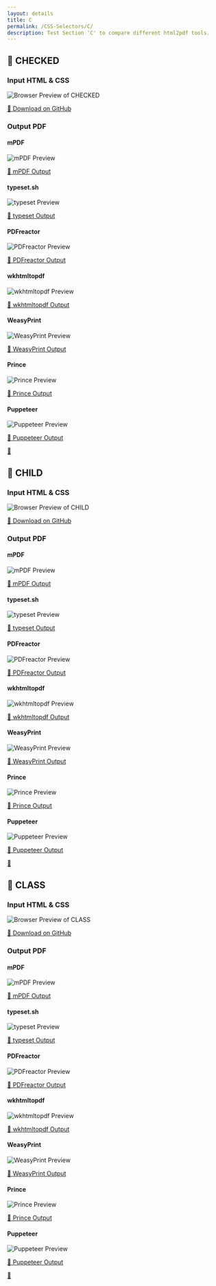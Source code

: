 ```yaml
---
layout: details
title: C
permalink: /CSS-Selectors/C/
description: Test Section 'C' to compare different html2pdf tools.
---
```




## 🔬 CHECKED

### Input HTML & CSS

<div class="browser-mockup with-url">
    <div>
        <img src="/{{ page.path }}/../browser_screenshot__html_CSS_Selectors_C_checked.html.pdf.png" alt="Browser Preview of CHECKED" />
    </div>
</div>
<p>
    <a href="https://raw.githubusercontent.com/azettl/compare.html2pdf.tools/master//html/CSS%20Selectors/C/checked.html" target="_blank" rel="noopener">📄 Download on GitHub</a>
</p>

### Output PDF

<div class="details-boxes">
    <div>
        <h4>mPDF</h4>
        <img src="/{{ page.path }}/../mpdf__html_CSS_Selectors_C_checked.html.png" alt="mPDF Preview" />
        <p>
            <a href="/{{ page.path }}/../mpdf__html_CSS_Selectors_C_checked.html.pdf" target="_blank">📕 mPDF Output</a>
        </p>
    </div>
    <div>
        <h4>typeset.sh</h4>
        <img src="/{{ page.path }}/../typeset__html_CSS_Selectors_C_checked.html.png" alt="typeset Preview" />
        <p>
            <a href="/{{ page.path }}/../typeset__html_CSS_Selectors_C_checked.html.pdf" target="_blank">📕 typeset Output</a>
        </p>
    </div>
    <div>
        <h4>PDFreactor</h4>
        <img src="/{{ page.path }}/../pdfreactor__html_CSS_Selectors_C_checked.html.png" alt="PDFreactor Preview" />
        <p>
            <a href="/{{ page.path }}/../pdfreactor__html_CSS_Selectors_C_checked.html.pdf" target="_blank">📕 PDFreactor Output</a>
        </p>
    </div>
    <div>
        <h4>wkhtmltopdf</h4>
        <img src="/{{ page.path }}/../wkhtmltopdf__html_CSS_Selectors_C_checked.html.png" alt="wkhtmltopdf Preview" />
        <p>
            <a href="/{{ page.path }}/../wkhtmltopdf__html_CSS_Selectors_C_checked.html.pdf" target="_blank">📕 wkhtmltopdf Output</a>
        </p>
    </div>
    <div>
        <h4>WeasyPrint</h4>
        <img src="/{{ page.path }}/../weasyprint__html_CSS_Selectors_C_checked.html.png" alt="WeasyPrint Preview" />
        <p>
            <a href="/{{ page.path }}/../weasyprint__html_CSS_Selectors_C_checked.html.pdf" target="_blank">📕 WeasyPrint Output</a>
        </p>
    </div>
    <div>
        <h4>Prince</h4>
        <img src="/{{ page.path }}/../princexml__html_CSS_Selectors_C_checked.html.png" alt="Prince Preview" />
        <p>
            <a href="/{{ page.path }}/../princexml__html_CSS_Selectors_C_checked.html.pdf" target="_blank">📕 Prince Output</a>
        </p>
    </div>
    <div>
        <h4>Puppeteer</h4>
        <img src="/{{ page.path }}/../puppeteer__html_CSS_Selectors_C_checked.html.png" alt="Puppeteer Preview" />
        <p>
            <a href="/{{ page.path }}/../puppeteer__html_CSS_Selectors_C_checked.html.pdf" target="_blank">📕 Puppeteer Output</a>
        </p>
    </div>
</div>

<a href="#top" class="rocket-outer">
    <span class="rocket">🚀</span>
</a>

## 🔬 CHILD

### Input HTML & CSS

<div class="browser-mockup with-url">
    <div>
        <img src="/{{ page.path }}/../browser_screenshot__html_CSS_Selectors_C_child.html.pdf.png" alt="Browser Preview of CHILD" />
    </div>
</div>
<p>
    <a href="https://raw.githubusercontent.com/azettl/compare.html2pdf.tools/master//html/CSS%20Selectors/C/child.html" target="_blank" rel="noopener">📄 Download on GitHub</a>
</p>

### Output PDF

<div class="details-boxes">
    <div>
        <h4>mPDF</h4>
        <img src="/{{ page.path }}/../mpdf__html_CSS_Selectors_C_child.html.png" alt="mPDF Preview" />
        <p>
            <a href="/{{ page.path }}/../mpdf__html_CSS_Selectors_C_child.html.pdf" target="_blank">📕 mPDF Output</a>
        </p>
    </div>
    <div>
        <h4>typeset.sh</h4>
        <img src="/{{ page.path }}/../typeset__html_CSS_Selectors_C_child.html.png" alt="typeset Preview" />
        <p>
            <a href="/{{ page.path }}/../typeset__html_CSS_Selectors_C_child.html.pdf" target="_blank">📕 typeset Output</a>
        </p>
    </div>
    <div>
        <h4>PDFreactor</h4>
        <img src="/{{ page.path }}/../pdfreactor__html_CSS_Selectors_C_child.html.png" alt="PDFreactor Preview" />
        <p>
            <a href="/{{ page.path }}/../pdfreactor__html_CSS_Selectors_C_child.html.pdf" target="_blank">📕 PDFreactor Output</a>
        </p>
    </div>
    <div>
        <h4>wkhtmltopdf</h4>
        <img src="/{{ page.path }}/../wkhtmltopdf__html_CSS_Selectors_C_child.html.png" alt="wkhtmltopdf Preview" />
        <p>
            <a href="/{{ page.path }}/../wkhtmltopdf__html_CSS_Selectors_C_child.html.pdf" target="_blank">📕 wkhtmltopdf Output</a>
        </p>
    </div>
    <div>
        <h4>WeasyPrint</h4>
        <img src="/{{ page.path }}/../weasyprint__html_CSS_Selectors_C_child.html.png" alt="WeasyPrint Preview" />
        <p>
            <a href="/{{ page.path }}/../weasyprint__html_CSS_Selectors_C_child.html.pdf" target="_blank">📕 WeasyPrint Output</a>
        </p>
    </div>
    <div>
        <h4>Prince</h4>
        <img src="/{{ page.path }}/../princexml__html_CSS_Selectors_C_child.html.png" alt="Prince Preview" />
        <p>
            <a href="/{{ page.path }}/../princexml__html_CSS_Selectors_C_child.html.pdf" target="_blank">📕 Prince Output</a>
        </p>
    </div>
    <div>
        <h4>Puppeteer</h4>
        <img src="/{{ page.path }}/../puppeteer__html_CSS_Selectors_C_child.html.png" alt="Puppeteer Preview" />
        <p>
            <a href="/{{ page.path }}/../puppeteer__html_CSS_Selectors_C_child.html.pdf" target="_blank">📕 Puppeteer Output</a>
        </p>
    </div>
</div>

<a href="#top" class="rocket-outer">
    <span class="rocket">🚀</span>
</a>

## 🔬 CLASS

### Input HTML & CSS

<div class="browser-mockup with-url">
    <div>
        <img src="/{{ page.path }}/../browser_screenshot__html_CSS_Selectors_C_class.html.pdf.png" alt="Browser Preview of CLASS" />
    </div>
</div>
<p>
    <a href="https://raw.githubusercontent.com/azettl/compare.html2pdf.tools/master//html/CSS%20Selectors/C/class.html" target="_blank" rel="noopener">📄 Download on GitHub</a>
</p>

### Output PDF

<div class="details-boxes">
    <div>
        <h4>mPDF</h4>
        <img src="/{{ page.path }}/../mpdf__html_CSS_Selectors_C_class.html.png" alt="mPDF Preview" />
        <p>
            <a href="/{{ page.path }}/../mpdf__html_CSS_Selectors_C_class.html.pdf" target="_blank">📕 mPDF Output</a>
        </p>
    </div>
    <div>
        <h4>typeset.sh</h4>
        <img src="/{{ page.path }}/../typeset__html_CSS_Selectors_C_class.html.png" alt="typeset Preview" />
        <p>
            <a href="/{{ page.path }}/../typeset__html_CSS_Selectors_C_class.html.pdf" target="_blank">📕 typeset Output</a>
        </p>
    </div>
    <div>
        <h4>PDFreactor</h4>
        <img src="/{{ page.path }}/../pdfreactor__html_CSS_Selectors_C_class.html.png" alt="PDFreactor Preview" />
        <p>
            <a href="/{{ page.path }}/../pdfreactor__html_CSS_Selectors_C_class.html.pdf" target="_blank">📕 PDFreactor Output</a>
        </p>
    </div>
    <div>
        <h4>wkhtmltopdf</h4>
        <img src="/{{ page.path }}/../wkhtmltopdf__html_CSS_Selectors_C_class.html.png" alt="wkhtmltopdf Preview" />
        <p>
            <a href="/{{ page.path }}/../wkhtmltopdf__html_CSS_Selectors_C_class.html.pdf" target="_blank">📕 wkhtmltopdf Output</a>
        </p>
    </div>
    <div>
        <h4>WeasyPrint</h4>
        <img src="/{{ page.path }}/../weasyprint__html_CSS_Selectors_C_class.html.png" alt="WeasyPrint Preview" />
        <p>
            <a href="/{{ page.path }}/../weasyprint__html_CSS_Selectors_C_class.html.pdf" target="_blank">📕 WeasyPrint Output</a>
        </p>
    </div>
    <div>
        <h4>Prince</h4>
        <img src="/{{ page.path }}/../princexml__html_CSS_Selectors_C_class.html.png" alt="Prince Preview" />
        <p>
            <a href="/{{ page.path }}/../princexml__html_CSS_Selectors_C_class.html.pdf" target="_blank">📕 Prince Output</a>
        </p>
    </div>
    <div>
        <h4>Puppeteer</h4>
        <img src="/{{ page.path }}/../puppeteer__html_CSS_Selectors_C_class.html.png" alt="Puppeteer Preview" />
        <p>
            <a href="/{{ page.path }}/../puppeteer__html_CSS_Selectors_C_class.html.pdf" target="_blank">📕 Puppeteer Output</a>
        </p>
    </div>
</div>

<a href="#top" class="rocket-outer">
    <span class="rocket">🚀</span>
</a>


